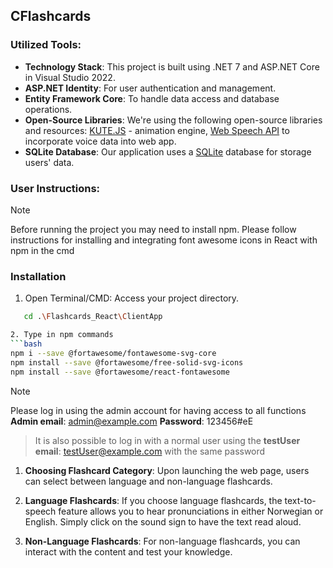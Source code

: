## CFlashcards

### Utilized Tools:

- **Technology Stack**: This project is built using .NET 7 and ASP.NET Core in Visual Studio 2022.
- **ASP.NET Identity**: For user authentication and management.
- **Entity Framework Core**: To handle data access and database operations.
- **Open-Source Libraries**: We're using the following open-source libraries and resources: [KUTE.JS](https://thednp.github.io/kute.js/) -  animation engine, [Web Speech API](https://developer.mozilla.org/en-US/docs/Web/API/Web_Speech_API) to incorporate voice data into web app. 
- **SQLite Database**: Our application uses a [SQLite](https://www.sqlite.org/index.html) database for storage users' data.

### User Instructions:

> [!NOTE]
> Before running the project you may need to install npm. Please follow instructions for installing and integrating font awesome icons in React with npm in the cmd

### Installation

1. Open Terminal/CMD: Access your project directory.
```bash
   cd .\Flashcards_React\ClientApp

2. Type in npm commands
```bash
npm i --save @fortawesome/fontawesome-svg-core
npm install --save @fortawesome/free-solid-svg-icons
npm install --save @fortawesome/react-fontawesome
``````
> [!NOTE]
> Please log in using the admin account for having access to all functions
> **Admin email**: admin@example.com
> **Password**: 123456#eE
> > It is also possible to log in with a normal user using the **testUser email**: testUser@example.com with the same password

1. **Choosing Flashcard Category**: Upon launching the web page, users can select between language and non-language flashcards.

2. **Language Flashcards**: If you choose language flashcards, the text-to-speech feature allows you to hear pronunciations in either Norwegian or English. Simply click on the sound sign to have the text read aloud.

3. **Non-Language Flashcards**: For non-language flashcards, you can interact with the content and test your knowledge.
